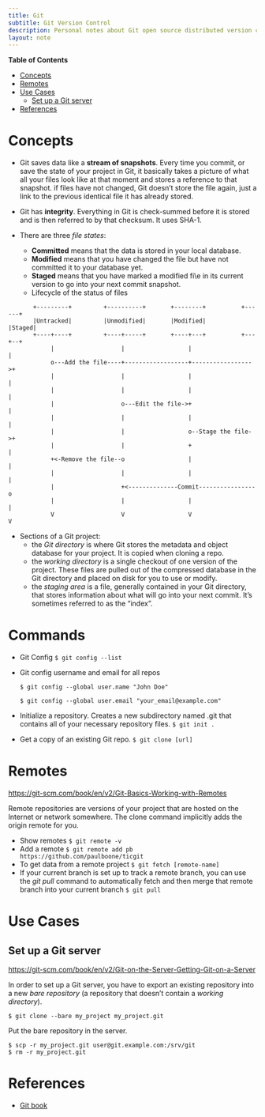 ```yaml
---
title: Git
subtitle: Git Version Control
description: Personal notes about Git open source distributed version control system
layout: note
---
```



<!-- markdown-toc start - Don't edit this section. Run M-x markdown-toc-generate-toc again -->
**Table of Contents**

- [Concepts](#concepts)
- [Remotes](#remotes)
- [Use Cases](#use-cases)
    - [Set up a Git server](#set-up-a-git-server)
- [References](#references)

<!-- markdown-toc end -->

# Concepts

+ Git saves data like a __stream of snapshots__. Every time you commit, or save the state of your project in Git, it basically takes a picture of what all your files look like at that moment and stores a reference to that snapshot. if files have not changed, Git doesn’t store the file again, just a link to the previous identical file it has already stored.

+ Git has __integrity__. Everything in Git is check-summed before it is stored and is then referred to by that checksum. It uses SHA-1.

+ There are three _file states_:
	+ __Committed__ means that the data is stored in your local database.
	+ __Modified__ means that you have changed the file but have not committed it to your database yet.
	+ __Staged__ means that you have marked a modified fi\e in its current version to go into your next commit snapshot.
	+ Lifecycle of the status of files

~~~~~~~
       +---------+         +----------+       +--------+          +------+
       |Untracked|         |Unmodified|       |Modified|          |Staged|
       +----+----+         +----+-----+       +----+---+          +---+--+
            |                   |                  |                  |
            o---Add the file----+------------------+----------------->+
            |                   |                  |                  |
            |                   |                  |                  |
            |                   o---Edit the file->+                  |
            |                   |                  |                  |
            |                   |                  o--Stage the file->+
            |                   |                  +                  |
            +<-Remove the file--o                  |                  |
            |                   |                  |                  |
            |                   +<--------------Commit----------------o
            |                   |                  |                  |
            V                   V                  V                  V
~~~~~~~

+ Sections of a Git project:     
	+ the _Git directory_ is where Git stores the metadata and object database for your project. It is copied when cloning a repo.
	+ the _working directory_ is a single checkout of one version of the project. These files are pulled out of the compressed database in the Git directory and placed on disk for you to use or modify.
	+ the _staging area_ is a file, generally contained in your Git directory, that stores information about what will go into your next commit. It’s sometimes referred to as the “index”.

# Commands #

+ Git Config `$ git config --list`

+ Git config username and email for all repos

    `$ git config --global user.name "John Doe"`

    `$ git config --global user.email "your_email@example.com"`

+ Initialize a repository. Creates a new subdirectory named .git that contains all of your necessary repository files. `$ git init .`

+ Get a copy of an existing Git repo. `$ git clone [url]`

# Remotes #

<https://git-scm.com/book/en/v2/Git-Basics-Working-with-Remotes>

Remote repositories are versions of your project that are hosted on the Internet or network somewhere. The clone command implicitly adds the origin remote for you.

+ Show remotes `$ git remote -v`
+ Add a remote `$ git remote add pb https://github.com/paulboone/ticgit`
+ To get data from a remote project `$ git fetch [remote-name]`
+ If your current branch is set up to track a remote branch, you can use the _git pull_ command to automatically fetch and then merge that remote branch into your current branch `$ git pull `

# Use Cases #

## Set up a Git server ##

<https://git-scm.com/book/en/v2/Git-on-the-Server-Getting-Git-on-a-Server>

In order to set up a Git server, you have to export an existing repository into a new _bare repository_ (a repository that doesn’t contain a _working directory_).

    $ git clone --bare my_project my_project.git

Put the bare repository in the server.

    $ scp -r my_project.git user@git.example.com:/srv/git
	$ rm -r my_project.git

References
==========

+ [Git book](https://git-scm.com/book/en/v2)
